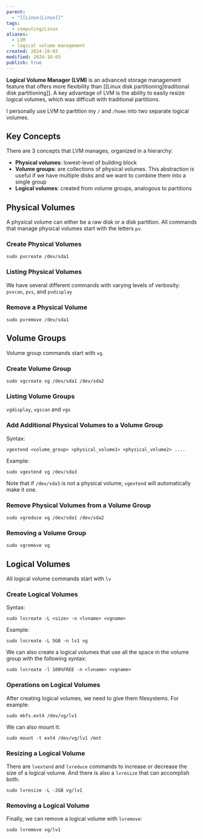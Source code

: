 ```yaml
---
parent:
  - "[[Linux|Linux]]"
tags:
  - computing/Linux
aliases:
  - LVM
  - logical volume management
created: 2024-10-03
modified: 2024-10-03
publish: true
---
```

**Logical Volume Manager (LVM)** is an advanced storage management feature that offers more flexibility than [[Linux disk partitioning|traditional disk partitioning]]. A key advantage of LVM is the ability to easily resize logical volumes, which was difficult with traditional partitions.

I personally use LVM to partition my `/` and `/home` into two separate logical volumes.

## Key Concepts
There are 3 concepts that LVM manages, organized in a hierarchy:
- **Physical volumes**: lowest-level of building block
- **Volume groups**: are collections of physical volumes. This abstraction is useful if we have multiple disks and we want to combine them into a single group
- **Logical volumes**: created from volume groups, analogous to partitions

## Physical Volumes
A physical volume can either be a raw disk or a disk partition. All commands that manage physical volumes start with the letters `pv`.

### Create Physical Volumes
```shell
sudo pvcreate /dev/sda1
```

### Listing Physical Volumes
We have several different commands with varying levels of verbosity: `pvscan`, `pvs`, and `pvdisplay`

### Remove a Physical Volume
```shell
sudo pvremove /dev/sda1
```

## Volume Groups
Volume group commands start with `vg`.
### Create Volume Group
```shell
sudo vgcreate vg /dev/sda1 /dev/sda2
```

### Listing Volume Groups
`vgdisplay`, `vgscan` and `vgs`

### Add Additional Physical Volumes to a Volume Group
Syntax:
```shell
vgextend <volume_group> <physical_volume1> <physical_volume2> ....
```
Example:
```
sudo vgextend vg /dev/sda3
```
Note that if `/dev/sda3` is not a physical volume, `vgextend` will automatically make it one.

### Remove Physical Volumes from a Volume Group
```shell
sudo vgreduce vg /dev/sda1 /dev/sda2
```

### Removing a Volume Group
```shell
sudo vgremove vg
```

## Logical Volumes
All logical volume commands start with `lv`

### Create Logical Volumes
Syntax:
```shell
sudo lvcreate -L <size> -n <lvname> <vgname>
```
Example:
```shell
sudo lvcreate -L 5GB -n lv1 vg
```

We can also create a logical volumes that use all the space in the volume group with the following syntax:
```shell
sudo lvcreate -l 100%FREE -n <lvname> <vgname>
```

### Operations on Logical Volumes
After creating logical volumes, we need to give them filesystems. For example:
```shell
sudo mkfs.ext4 /dev/vg/lv1
```
We can also mount it:
```shell
sudo mount -t ext4 /dev/vg/lv1 /mnt
```

### Resizing a Logical Volume
There are `lvextend` and `lvreduce` commands to increase or decrease the size of a logical volume. And there is also a `lvresize` that can accomplish both:
```shell
sudo lvresize -L -2GB vg/lv1
```

### Removing a Logical Volume
Finally, we can remove a logical volume with `lvremove`:
```shell
sudo lvremove vg/lv1
```